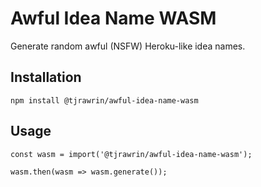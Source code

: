 # Awful Idea Name WASM

Generate random awful (NSFW) Heroku-like idea names.

## Installation

```
npm install @tjrawrin/awful-idea-name-wasm
```

## Usage

```
const wasm = import('@tjrawrin/awful-idea-name-wasm');

wasm.then(wasm => wasm.generate());
```
